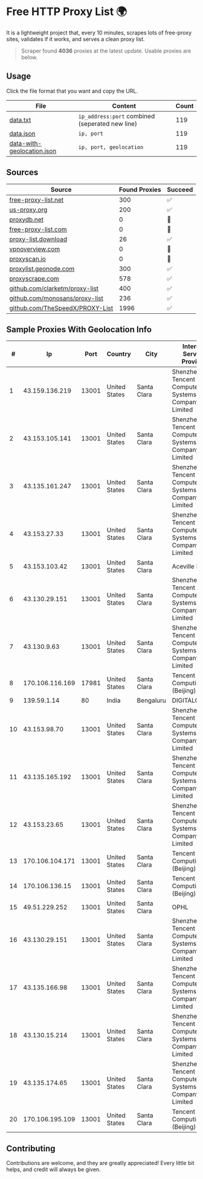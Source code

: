 
# Free HTTP Proxy List 🌍

It is a lightweight project that, every 10 minutes, scrapes lots of free-proxy sites, validates if it works, and serves a clean proxy list.


> Scraper found **4036** proxies at the latest update. Usable proxies are below.

## Usage

Click the file format that you want and copy the URL.


|File|Content|Count|
|----|-------|-----|
|[data.txt](https://raw.githubusercontent.com/themiralay/Proxy-List-World/master/data.txt)|`ip_address:port` combined (seperated new line)|119|
|[data.json](https://raw.githubusercontent.com/themiralay/Proxy-List-World/master/data.json)|`ip, port`|119|
|[data-with-geolocation.json](https://raw.githubusercontent.com/themiralay/Proxy-List-World/master/data-with-geolocation.json)|`ip, port, geolocation`|119|

## Sources

|Source|Found Proxies|Succeed|
|------|-------------|-------|
|[free-proxy-list.net](https://free-proxy-list.net)|300|✅|
|[us-proxy.org](https://www.us-proxy.org)|200|✅|
|[proxydb.net](http://proxydb.net)|0|🚫|
|[free-proxy-list.com](https://free-proxy-list.com/?page=&port=&type%5B%5D=http&type%5B%5D=https&up_time=0&search=Search)|0|🚫|
|[proxy-list.download](https://www.proxy-list.download/HTTP)|26|✅|
|[vpnoverview.com](https://vpnoverview.com/privacy/anonymous-browsing/free-proxy-servers)|0|🚫|
|[proxyscan.io](https://www.proxyscan.io)|0|🚫|
|[proxylist.geonode.com](https://proxylist.geonode.com/api/proxy-list?limit=300&page=1&sort_by=lastChecked&sort_type=desc&protocols=http,https)|300|✅|
|[proxyscrape.com](https://api.proxyscrape.com/v2/?request=displayproxies&protocol=http&timeout=10000&country=all&ssl=all&anonymity=all)|578|✅|
|[github.com/clarketm/proxy-list](https://raw.githubusercontent.com/clarketm/proxy-list/master/proxy-list-raw.txt)|400|✅|
|[github.com/monosans/proxy-list](https://raw.githubusercontent.com/monosans/proxy-list/main/proxies/http.txt)|236|✅|
|[github.com/TheSpeedX/PROXY-List](https://raw.githubusercontent.com/TheSpeedX/PROXY-List/master/http.txt)|1996|✅|


## Sample Proxies With Geolocation Info

|#|Ip|Port|Country|City|Internet Service Provider|
|-|--|----|-------|----|-------------------------|
|1|43.159.136.219|13001|United States|Santa Clara|Shenzhen Tencent Computer Systems Company Limited|
|2|43.153.105.141|13001|United States|Santa Clara|Shenzhen Tencent Computer Systems Company Limited|
|3|43.135.161.247|13001|United States|Santa Clara|Shenzhen Tencent Computer Systems Company Limited|
|4|43.153.27.33|13001|United States|Santa Clara|Shenzhen Tencent Computer Systems Company Limited|
|5|43.153.103.42|13001|United States|Santa Clara|Aceville Pte.ltd|
|6|43.130.29.151|13001|United States|Santa Clara|Shenzhen Tencent Computer Systems Company Limited|
|7|43.130.9.63|13001|United States|Santa Clara|Shenzhen Tencent Computer Systems Company Limited|
|8|170.106.116.169|17981|United States|Santa Clara|Tencent Cloud Computing (Beijing) Co|
|9|139.59.1.14|80|India|Bengaluru|DIGITALOCEAN|
|10|43.153.98.70|13001|United States|Santa Clara|Shenzhen Tencent Computer Systems Company Limited|
|11|43.135.165.192|13001|United States|Santa Clara|Shenzhen Tencent Computer Systems Company Limited|
|12|43.153.23.65|13001|United States|Santa Clara|Shenzhen Tencent Computer Systems Company Limited|
|13|170.106.104.171|13001|United States|Santa Clara|Tencent Cloud Computing (Beijing) Co|
|14|170.106.136.15|13001|United States|Santa Clara|Tencent Cloud Computing (Beijing) Co|
|15|49.51.229.252|13001|United States|Santa Clara|OPHL|
|16|43.130.29.151|13001|United States|Santa Clara|Shenzhen Tencent Computer Systems Company Limited|
|17|43.135.166.98|13001|United States|Santa Clara|Shenzhen Tencent Computer Systems Company Limited|
|18|43.130.15.214|13001|United States|Santa Clara|Shenzhen Tencent Computer Systems Company Limited|
|19|43.135.174.65|13001|United States|Santa Clara|Shenzhen Tencent Computer Systems Company Limited|
|20|170.106.195.109|13001|United States|Santa Clara|Tencent Cloud Computing (Beijing) Co|



## Contributing

Contributions are welcome, and they are greatly appreciated! Every
little bit helps, and credit will always be given.

